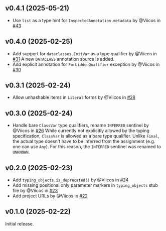 ## v0.4.1 (2025-05-21)

- Use `list` as a type hint for `InspectedAnnotation.metadata` by @Viicos in [#43](https://github.com/pydantic/typing-inspection/pull/43)

## v0.4.0 (2025-02-25)

- Add support for `dataclasses.InitVar` as a type qualifier by @Viicos in [#31](https://github.com/pydantic/typing-inspection/pull/31)
  A new `DATACLASS` annotation source is added.
- Add explicit annotation for `ForbiddenQualifier` exception by @Viicos in [#30](https://github.com/pydantic/typing-inspection/pull/30)

## v0.3.1 (2025-02-24)

- Allow unhashable items in `Literal` forms by @Viicos in [#28](https://github.com/pydantic/typing-inspection/pull/28)

## v0.3.0 (2025-02-24)

- Handle bare `ClassVar` type qualifiers, rename `INFERRED` sentinel by @Viicos in [#26](https://github.com/pydantic/typing-inspection/pull/26)
  While currently not explicitly allowed by the typing specification, `ClassVar` is allowed as a bare type qualifier.
  Unlike `Final`, the actual type doesn't have to be inferred from the assignment (e.g. one can use `Any`).
  For this reason, the `INFERRED` sentinel was renamed to `UNKNOWN`.

## v0.2.0 (2025-02-23)

- Add `typing_objects.is_deprecated()` by @Viicos in [#24](https://github.com/pydantic/typing-inspection/pull/24)
- Add missing positional only parameter markers in `typing_objects` stub file by @Viicos in [#23](https://github.com/pydantic/typing-inspection/pull/23)
- Add project URLs by @Viicos in [#22](https://github.com/pydantic/typing-inspection/pull/22)

## v0.1.0 (2025-02-22)

Initial release.
